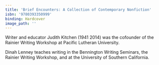 ```yaml
---
title: 'Brief Encounters: A Collection of Contemporary Nonfiction'
isbn: '9780393350999'
binding: Hardcover
image_path: ''
---
```


Writer and educator Judith Kitchen (1941 2014) was the cofounder of the Rainier Writing Workshop at Pacific Lutheran University.

Dinah Lenney teaches writing in the Bennington Writing Seminars, the Rainier Writing Workshop, and at the University of Southern California.